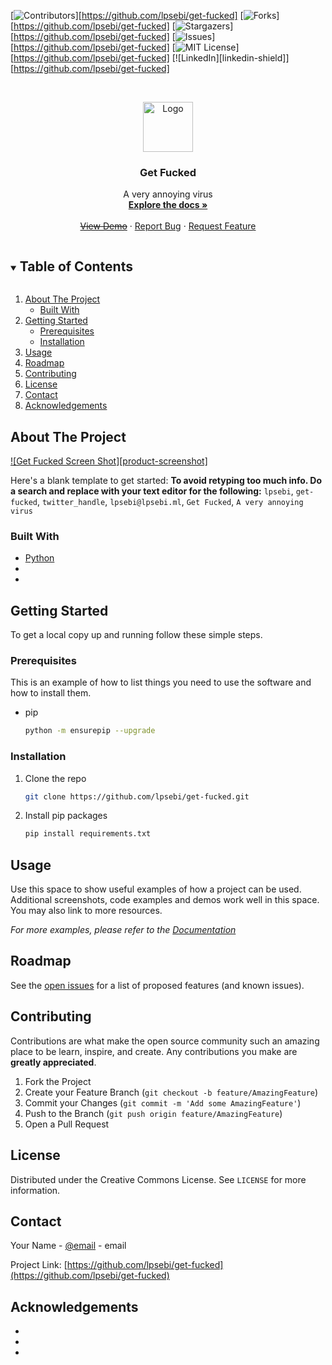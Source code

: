 <!--
*** Thanks for checking out the Best-README-Template. If you have a suggestion
*** that would make this better, please fork the repo and create a pull request
*** or simply open an issue with the tag "enhancement".
*** Thanks again! Now go create something AMAZING! :D
***
***
***
*** To avoid retyping too much info. Do a search and replace for the following:
*** lpsebi, get-fucked, twitter_handle, lpsebi@lpsebi.ml, Get Fucked, A very annoying virus
-->



<!-- PROJECT SHIELDS -->
<!--
*** I'm using markdown "reference style" links for readability.
*** Reference links are enclosed in brackets [ ] instead of parentheses ( ).
*** See the bottom of this document for the declaration of the reference variables
*** for contributors-url, forks-url, etc. This is an optional, concise syntax you may use.
*** https://www.markdownguide.org/basic-syntax/#reference-style-links
-->
[![Contributors][contributors-shield]][https://github.com/lpsebi/get-fucked]
[![Forks][forks-shield]][https://github.com/lpsebi/get-fucked]
[![Stargazers][stars-shield]][https://github.com/lpsebi/get-fucked]
[![Issues][issues-shield]][https://github.com/lpsebi/get-fucked]
[![MIT License][license-shield]][https://github.com/lpsebi/get-fucked]
[![LinkedIn][linkedin-shield]][https://github.com/lpsebi/get-fucked]



<!-- PROJECT LOGO -->
<br />
<p align="center">
  <a href="https://github.com/lpsebi/get-fucked">
    <img src="images/logo.png" alt="Logo" width="80" height="80">
  </a>

  <h3 align="center">Get Fucked</h3>

  <p align="center">
    A very annoying virus
    <br />
    <a href="https://github.com/lpsebi/get-fucked/wiki"><strong>Explore the docs »</strong></a>
    <br />
    <br />
    <a href="https://github.com/lpsebi/get-fucked"><s>View Demo</s></a>
    ·
    <a href="https://github.com/lpsebi/get-fucked/issues">Report Bug</a>
    ·
    <a href="https://github.com/lpsebi/get-fucked/issues">Request Feature</a>
  </p>
</p>



<!-- TABLE OF CONTENTS -->
<details open="open">
  <summary><h2 style="display: inline-block">Table of Contents</h2></summary>
  <ol>
    <li>
      <a href="#about-the-project">About The Project</a>
      <ul>
        <li><a href="#built-with">Built With</a></li>
      </ul>
    </li>
    <li>
      <a href="#getting-started">Getting Started</a>
      <ul>
        <li><a href="#prerequisites">Prerequisites</a></li>
        <li><a href="#installation">Installation</a></li>
      </ul>
    </li>
    <li><a href="#usage">Usage</a></li>
    <li><a href="#roadmap">Roadmap</a></li>
    <li><a href="#contributing">Contributing</a></li>
    <li><a href="#license">License</a></li>
    <li><a href="#contact">Contact</a></li>
    <li><a href="#acknowledgements">Acknowledgements</a></li>
  </ol>
</details>



<!-- ABOUT THE PROJECT -->
## About The Project

[![Get Fucked Screen Shot][product-screenshot]](https://ray.so/?title=Get+Fucked&theme=midnight&spacing=32&background=true&darkMode=true&code=ZGVmIGxvZ2luKCk6CiAgICAiIiJQcmludCBsb2dpbiBtc2ciIiIKICAgIHByaW50KExPR0lOX01TRyk&language=python)

Here's a blank template to get started:
**To avoid retyping too much info. Do a search and replace with your text editor for the following:**
`lpsebi`, `get-fucked`, `twitter_handle`, `lpsebi@lpsebi.ml`, `Get Fucked`, `A very annoying virus`


### Built With

* [Python](https://python.org)
* []()
* []()



<!-- GETTING STARTED -->
## Getting Started

To get a local copy up and running follow these simple steps.

### Prerequisites

This is an example of how to list things you need to use the software and how to install them.
* pip
  ```sh
  python -m ensurepip --upgrade
  ```

### Installation

1. Clone the repo
   ```sh
   git clone https://github.com/lpsebi/get-fucked.git
   ```
2. Install pip packages
   ```sh
   pip install requirements.txt
   ```



<!-- USAGE EXAMPLES -->
## Usage

Use this space to show useful examples of how a project can be used. Additional screenshots, code examples and demos work well in this space. You may also link to more resources.

_For more examples, please refer to the [Documentation](https://github.com/lpsebi/get-fucked/wiki)_



<!-- ROADMAP -->
## Roadmap

See the [open issues](https://github.com/lpsebi/get-fucked/issues) for a list of proposed features (and known issues).



<!-- CONTRIBUTING -->
## Contributing

Contributions are what make the open source community such an amazing place to be learn, inspire, and create. Any contributions you make are **greatly appreciated**.

1. Fork the Project
2. Create your Feature Branch (`git checkout -b feature/AmazingFeature`)
3. Commit your Changes (`git commit -m 'Add some AmazingFeature'`)
4. Push to the Branch (`git push origin feature/AmazingFeature`)
5. Open a Pull Request



<!-- LICENSE -->
## License

Distributed under the Creative Commons License. See `LICENSE` for more information.



<!-- CONTACT -->
## Contact

Your Name - [@email](mailto:lpsebi@lpsebi.ml?subject=[GitHub]) - email

Project Link: [https://github.com/lpsebi/get-fucked](https://github.com/lpsebi/get-fucked)



<!-- ACKNOWLEDGEMENTS -->
## Acknowledgements

* []()
* []()
* []()





<!-- MARKDOWN LINKS & IMAGES -->
<!-- https://www.markdownguide.org/basic-syntax/#reference-style-links -->
[contributors-shield]: https://img.shields.io/github/contributors/lpsebi/repo.svg?style=for-the-badge
[contributors-url]: https://github.com/lpsebi/get-fucked/graphs/contributors
[forks-shield]: https://img.shields.io/github/forks/lpsebi/repo.svg?style=for-the-badge
[forks-url]: https://github.com/lpsebi/get-fucked/network/members
[stars-shield]: https://img.shields.io/github/stars/lpsebi/repo.svg?style=for-the-badge
[stars-url]: https://github.com/lpsebi/get-fucked/stargazers
[issues-shield]: https://img.shields.io/github/issues/lpsebi/repo.svg?style=for-the-badge
[issues-url]: https://github.com/lpsebi/get-fucked/issues
[license-shield]: https://img.shields.io/github/license/lpsebi/repo.svg?style=for-the-badge
[license-url]: https://github.com/lpsebi/get-fucked/blob/master/LICENSE.txt
<!--[linkedin-shield]: https://img.shields.io/badge/-LinkedIn-black.svg?style=for-the-badge&logo=linkedin&colorB=555
[linkedin-url]: https://linkedin.com/in/lpsebi -->